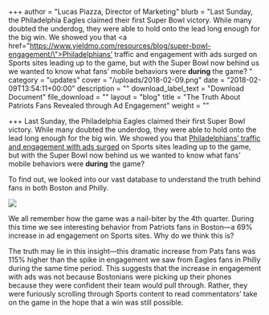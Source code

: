 +++
author = "Lucas Piazza, Director of Marketing"
blurb = "Last Sunday, the Philadelphia Eagles claimed their first Super Bowl victory. While many doubted the underdog, they were able to hold onto the lead long enough for the big win. We showed you that <a href=\"https://www.yieldmo.com/resources/blog/super-bowl-engagement/\">Philadelphians’ traffic and engagement with ads surged</a> on Sports sites leading up to the game, but with the Super Bowl now behind us we wanted to know what fans’ mobile behaviors were <strong>during</strong> the game? "
category = "updates"
cover = "/uploads/2018-02-09.png"
date = "2018-02-09T13:54:11+00:00"
description = ""
download_label_text = "Download Document"
file_download = ""
layout = "blog"
title = "The Truth About Patriots Fans Revealed through Ad Engagement"
weight = ""

+++
Last Sunday, the Philadelphia Eagles claimed their first Super Bowl victory. While many doubted the underdog, they were able to hold onto the lead long enough for the big win. We showed you that [Philadelphians’ traffic and engagement with ads surged](https://www.yieldmo.com/resources/blog/super-bowl-engagement/) on Sports sites leading up to the game, but with the Super Bowl now behind us we wanted to know what fans’ mobile behaviors were **during** the game? 

  
To find out, we looked into our vast database to understand the truth behind fans in both Boston and Philly.

![](/uploads/giphy-1.gif)

We all remember how the game was a nail-biter by the 4th quarter. During this time we see interesting behavior from Patriots fans in Boston—a 69% increase in ad engagement on Sports sites. Why do we think this is? 

  
The truth may lie in this insight—this dramatic increase from Pats fans was 115% higher than the spike in engagement we saw from Eagles fans in Philly during the same time period. This suggests that the increase in engagement with ads was not because Bostonians were picking up their phones because they were confident their team would pull through. Rather, they were furiously scrolling through Sports content to read commentators’ take on the game in the hope that a win was still possible. 